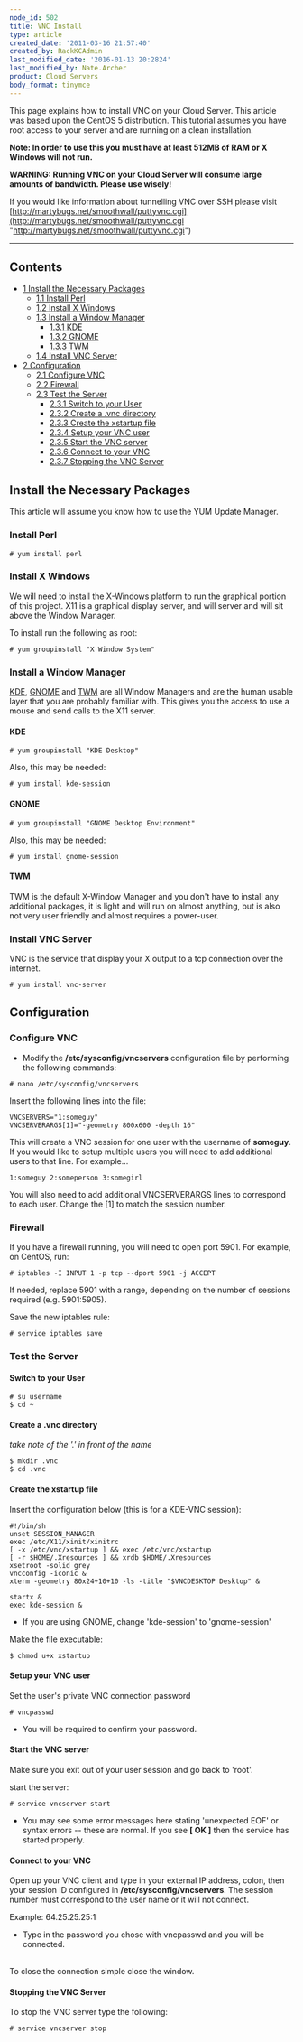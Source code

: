 ```yaml
---
node_id: 502
title: VNC Install
type: article
created_date: '2011-03-16 21:57:40'
created_by: RackKCAdmin
last_modified_date: '2016-01-13 20:2824'
last_modified_by: Nate.Archer
product: Cloud Servers
body_format: tinymce
---
```


This page explains how to install VNC on your Cloud Server. This article
was based upon the CentOS 5 distribution. This tutorial assumes you have
root access to your server and are running on a clean installation.

**Note: In order to use this you must have at least 512MB of RAM or X
Windows will not run.**

**WARNING: Running VNC on your Cloud Server will consume large amounts
of bandwidth. Please use wisely!**

If you would like information about tunnelling VNC over SSH please visit
[http://martybugs.net/smoothwall/puttyvnc.cgi](http://martybugs.net/smoothwall/puttyvnc.cgi "http://martybugs.net/smoothwall/puttyvnc.cgi")

* * * * *

Contents
--------

-   [1 Install the Necessary Packages](#Install_the_Necessary_Packages)
    -   [1.1 Install Perl](#Install_Perl)
    -   [1.2 Install X Windows](#Install_X_Windows)
    -   [1.3 Install a Window Manager](#Install_a_Window_Manager)
        -   [1.3.1 KDE](#KDE)
        -   [1.3.2 GNOME](#GNOME)
        -   [1.3.3 TWM](#TWM)
    -   [1.4 Install VNC Server](#Install_VNC_Server)
-   [2 Configuration](#Configuration)
    -   [2.1 Configure VNC](#Configure_VNC)
    -   [2.2 Firewall](#Firewall)
    -   [2.3 Test the Server](#Test_the_Server)
        -   [2.3.1 Switch to your User](#Switch_to_your_User)
        -   [2.3.2 Create a .vnc directory](#Create_a_.vnc_directory)
        -   [2.3.3 Create the xstartup file](#Create_the_xstartup_file)
        -   [2.3.4 Setup your VNC user](#Setup_your_VNC_user)
        -   [2.3.5 Start the VNC server](#Start_the_VNC_server)
        -   [2.3.6 Connect to your VNC](#Connect_to_your_VNC)
        -   [2.3.7 Stopping the VNC Server](#Stopping_the_VNC_Server)

Install the Necessary Packages
------------------------------

This article will assume you know how to use the YUM Update Manager.

### Install Perl

    # yum install perl

### Install X Windows

We will need to install the X-Windows platform to run the graphical
portion of this project. X11 is a graphical display server, and will
server and will sit above the Window Manager.

To install run the following as root:

    # yum groupinstall "X Window System"

### Install a Window Manager

[KDE](http://www.kde.org/ "http://www.kde.org/"),
[GNOME](http://www.gnome.org./ "http://www.gnome.org./") and
[TWM](http://xwinman.org/vtwm.php "http://xwinman.org/vtwm.php") are all
Window Managers and are the human usable layer that you are probably
familiar with. This gives you the access to use a mouse and send calls
to the X11 server.

#### KDE

    # yum groupinstall "KDE Desktop"

Also, this may be needed:

    # yum install kde-session

#### GNOME

    # yum groupinstall "GNOME Desktop Environment"

Also, this may be needed:

    # yum install gnome-session

#### TWM

TWM is the default X-Window Manager and you don't have to install any
additional packages, it is light and will run on almost anything, but is
also not very user friendly and almost requires a power-user.

### Install VNC Server

VNC is the service that display your X output to a tcp connection over
the internet.

    # yum install vnc-server

Configuration
-------------

### Configure VNC

-   Modify the **/etc/sysconfig/vncservers** configuration file by
    performing the following commands:

<!-- -->

    # nano /etc/sysconfig/vncservers

Insert the following lines into the file:

    VNCSERVERS="1:someguy"
    VNCSERVERARGS[1]="-geometry 800x600 -depth 16"

This will create a VNC session for one user with the username of
**someguy**. If you would like to setup multiple users you will need to
add additional users to that line. For example...

    1:someguy 2:someperson 3:somegirl

You will also need to add additional VNCSERVERARGS lines to correspond
to each user. Change the [1] to match the session number.

### Firewall

If you have a firewall running, you will need to open port 5901. For
example, on CentOS, run:

    # iptables -I INPUT 1 -p tcp --dport 5901 -j ACCEPT

If needed, replace 5901 with a range, depending on the number of
sessions required (e.g. 5901:5905).

Save the new iptables rule:

    # service iptables save

### Test the Server

#### Switch to your User

    # su username
    $ cd ~

#### Create a .vnc directory

*take note of the '.' in front of the name*

    $ mkdir .vnc
    $ cd .vnc

#### Create the xstartup file

Insert the configuration below (this is for a KDE-VNC session):

    #!/bin/sh
    unset SESSION_MANAGER
    exec /etc/X11/xinit/xinitrc
    [ -x /etc/vnc/xstartup ] && exec /etc/vnc/xstartup
    [ -r $HOME/.Xresources ] && xrdb $HOME/.Xresources
    xsetroot -solid grey
    vncconfig -iconic &
    xterm -geometry 80x24+10+10 -ls -title "$VNCDESKTOP Desktop" &

    startx &
    exec kde-session &

-   If you are using GNOME, change 'kde-session' to 'gnome-session'

Make the file executable:

    $ chmod u+x xstartup

#### Setup your VNC user

Set the user's private VNC connection password

    # vncpasswd

-   You will be required to confirm your password.

#### Start the VNC server

Make sure you exit out of your user session and go back to 'root'.

start the server:

    # service vncserver start

-   You may see some error messages here stating 'unexpected EOF' or
    syntax errors -- these are normal. If you see **[ OK ]** then the
    service has started properly.

#### Connect to your VNC

Open up your VNC client and type in your external IP address, colon,
then your session ID configured in **/etc/sysconfig/vncservers**. The
session number must correspond to the user name or it will not connect.

Example: 64.25.25.25:1

-   Type in the password you chose with vncpasswd and you will be
    connected.

<br>
 To close the connection simple close the window.

#### Stopping the VNC Server

To stop the VNC server type the following:

    # service vncserver stop



